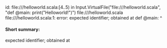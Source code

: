 id: file://<WORKSPACE>/helloworld.scala:[4..5) in Input.VirtualFile("file://<WORKSPACE>/helloworld.scala", "def @main:
    print("Helloworld!")")
file://<WORKSPACE>/helloworld.scala
file://<WORKSPACE>/helloworld.scala:1: error: expected identifier; obtained at
def @main:
    ^
#### Short summary: 

expected identifier; obtained at